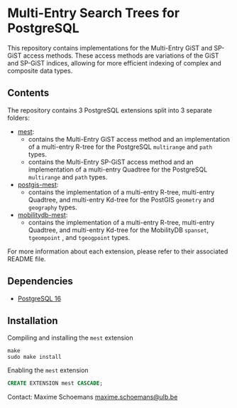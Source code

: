 Multi-Entry Search Trees for PostgreSQL
=====================================================

This repository contains implementations for the Multi-Entry GiST and SP-GiST access methods.
These access methods are variations of the GiST and SP-GiST indices, allowing for more efficient
indexing of complex and composite data types.

Contents
--------

The repository contains 3 PostgreSQL extensions split into 3 separate folders:

- [mest](./): 
    - contains the Multi-Entry GiST access method and an implementation of a multi-entry R-tree for the PostgreSQL `multirange` and `path` types.
    - contains the Multi-Entry SP-GiST access method and an implementation of a multi-entry Quadtree for the PostgreSQL `multirange` and `path` types.
- [postgis-mest](contrib/postgis-mest): 
    - contains the implementation of a multi-entry R-tree, multi-entry Quadtree, and multi-entry Kd-tree for the PostGIS `geometry` and `geography` types.
- [mobilitydb-mest](contrib/mobilitydb): 
    - contains the implementation of a multi-entry R-tree, multi-entry Quadtree, and multi-entry Kd-tree for the MobilityDB `spanset`, `tgeompoint` , and `tgeogpoint` types.
    
For more information about each extension, please refer to their associated README file.

Dependencies
------------
- [PostgreSQL 16](https://www.postgresql.org/)

Installation
------------

Compiling and installing the `mest` extension
```
make
sudo make install
```

Enabling the `mest` extension
```sql
CREATE EXTENSION mest CASCADE;
```

Contact:
  Maxime Schoemans  <maxime.schoemans@ulb.be>
